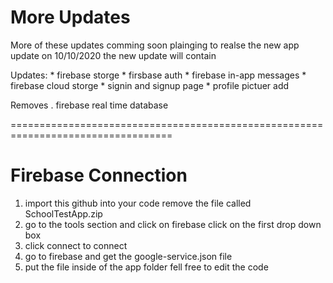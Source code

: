 # More Updates

More of these updates comming soon plainging to realse the new app update on 
10/10/2020 the new update will contain

  Updates:
      * firebase storge
      * firsbase auth
      * firebase in-app messages
      * firebase cloud storge
      * signin and signup page
      * profile pictuer add
      
  Removes
      . firebase real time database

==================================================================================
# Firebase Connection

1) import this github into your code remove the file called SchoolTestApp.zip
2) go to the tools section and click on firebase click on the first drop down box
3) click connect to connect
4) go to firebase and get the google-service.json file 
5) put the file inside of the app folder
fell free to edit the code
